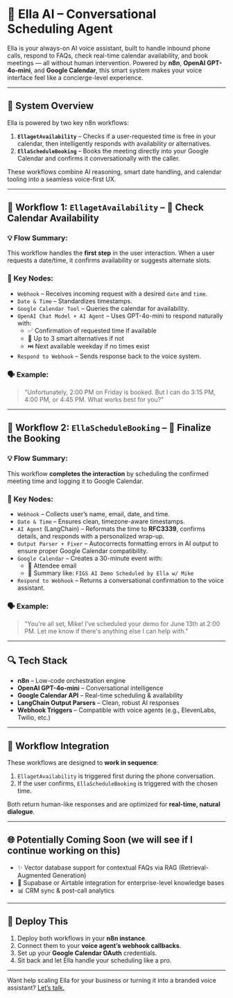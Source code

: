 # 🤖 Ella AI – Conversational Scheduling Agent

Ella is your always-on AI voice assistant, built to handle inbound phone calls, respond to FAQs, check real-time calendar availability, and book meetings — all without human intervention. Powered by **n8n**, **OpenAI GPT-4o-mini**, and **Google Calendar**, this smart system makes your voice interface feel like a concierge-level experience.

---

## 🧠 System Overview

Ella is powered by two key n8n workflows:

1. **`EllagetAvailability`** – Checks if a user-requested time is free in your calendar, then intelligently responds with availability or alternatives.
2. **`EllaScheduleBooking`** – Books the meeting directly into your Google Calendar and confirms it conversationally with the caller.

These workflows combine AI reasoning, smart date handling, and calendar tooling into a seamless voice-first UX.

---

## 🔗 Workflow 1: `EllagetAvailability` – 📅 Check Calendar Availability

### 💡 Flow Summary:
This workflow handles the **first step** in the user interaction. When a user requests a date/time, it confirms availability or suggests alternate slots.

### 🧩 Key Nodes:
- `Webhook` – Receives incoming request with a desired `date` and `time`.
- `Date & Time` – Standardizes timestamps.
- `Google Calendar Tool` – Queries the calendar for availability.
- `OpenAI Chat Model + AI Agent` – Uses GPT-4o-mini to respond naturally with:
  - ✅ Confirmation of requested time if available
  - 🔄 Up to 3 smart alternatives if not
  - ⏭️ Next available weekday if no times exist
- `Respond to Webhook` – Sends response back to the voice system.

### 🗣 Example:
> "Unfortunately, 2:00 PM on Friday is booked. But I can do 3:15 PM, 4:00 PM, or 4:45 PM. What works best for you?"

---

## 🔗 Workflow 2: `EllaScheduleBooking` – 📆 Finalize the Booking

### 💡 Flow Summary:
This workflow **completes the interaction** by scheduling the confirmed meeting time and logging it to Google Calendar.

### 🧩 Key Nodes:
- `Webhook` – Collects user’s name, email, date, and time.
- `Date & Time` – Ensures clean, timezone-aware timestamps.
- `AI Agent` (LangChain) – Reformats the time to **RFC3339**, confirms details, and responds with a personalized wrap-up.
- `Output Parser + Fixer` – Autocorrects formatting errors in AI output to ensure proper Google Calendar compatibility.
- `Google Calendar` – Creates a 30-minute event with:
  - 📧 Attendee email
  - 📝 Summary like: `FIGS AI Demo Scheduled by Ella w/ Mike`
- `Respond to Webhook` – Returns a conversational confirmation to the voice assistant.

### 🗣 Example:
> "You're all set, Mike! I’ve scheduled your demo for June 13th at 2:00 PM. Let me know if there's anything else I can help with."

---

## 🔍 Tech Stack

- **n8n** – Low-code orchestration engine
- **OpenAI GPT-4o-mini** – Conversational intelligence
- **Google Calendar API** – Real-time scheduling & availability
- **LangChain Output Parsers** – Clean, robust AI responses
- **Webhook Triggers** – Compatible with voice agents (e.g., ElevenLabs, Twilio, etc.)

---

## 🔄 Workflow Integration

These workflows are designed to **work in sequence**:
1. `EllagetAvailability` is triggered first during the phone conversation.
2. If the user confirms, `EllaScheduleBooking` is triggered with the chosen time.

Both return human-like responses and are optimized for **real-time, natural dialogue**.

---

## 🌐 Potentially Coming Soon (we will see if I continue working on this) 

- ✨ Vector database support for contextual FAQs via RAG (Retrieval-Augmented Generation)
- 📁 Supabase or Airtable integration for enterprise-level knowledge bases
- 📊 CRM sync & post-call analytics

---

## 🚀 Deploy This

1. Deploy both workflows in your **n8n instance**.
2. Connect them to your **voice agent’s webhook callbacks**.
3. Set up your **Google Calendar OAuth** credentials.
4. Sit back and let Ella handle your scheduling like a pro.

---

Want help scaling Ella for your business or turning it into a branded voice assistant? [Let’s talk.](mailto:info@figsai.com)
